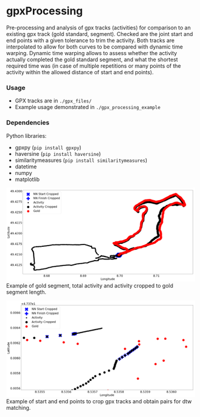 # gpxProcessing

Pre-processing and analysis of gpx tracks (activities) for comparison to an existing gpx track (gold standard, segment). Checked are the joint start and end points with a given tolerance to trim the activity. Both tracks are interpolated to allow for both curves to be compared with dynamic time warping. Dynamic time warping allows to assess whether the activity actually completed the gold standard segment, and what the shortest required time was (in case of multiple repetitions or many points of the activity within the allowed distance of start and end points). 

### Usage 
- GPX tracks are in `./gpx_files/`
- Example usage demonstrated in `./gpx_processing_example`

### Dependencies
Python libraries:

* gpxpy (`pip install gpxpy`)
* haversine (`pip install haversine`)
* similaritymeasures (`pip install similaritymeasures`)
* datetime
* numpy
* matplotlib


![Example image](/images/example_track.png "Example of gpx crop")
Example of gold segment, total activity and activity cropped to gold segment length.


![Example image](/images/example_track_start-finish.png "Example start and end points")
Example of start and end points to crop gpx tracks and obtain pairs for dtw matching.

